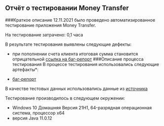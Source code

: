 ## Отчёт о тестировании Money Transfer
###Краткое описание
12.11.2021 было проведено автоматизированное тестирование приложения Money Transfer.

На тестирование затрачено: 0,1 часа

В результате тестирования выявлены следующие дефекты:

* при пополнении счета клиента итоговая сумма становится отрицательной
[ссылка на баг-репорт]()
###Описание процесса тестирования
В процессе тестирования использовались следующие артефакты*:

* [баг-репорт]()

В качестве тестовых данных использовались данные из [источника](https://github.com/netology-code/javaqa-homeworks/blob/master/intro/MERGED.md)


Тестирование производилось в следующем окружении:

* Windows 10 Домашняя Версия 21H1, 64-разрядная операционная система, процессор x64
* версия Java 11.0.12
